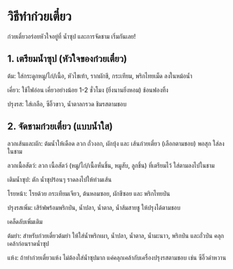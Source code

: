 # วิธีทำก๋วยเตี๋ยว
ก๋วยเตี๋ยวอร่อยหัวใจอยู่ที่ น้ำซุป และการจัดชาม เริ่มกันเลย!

## 1. เตรียมน้ำซุป (หัวใจของก๋วยเตี๋ยว)

ต้ม: ใส่กระดูกหมู/ไก่/เนื้อ, หัวไชเท้า, รากผักชี, กระเทียม, พริกไทยเม็ด ลงในหม้อน้ำ

เคี่ยว: ใช้ไฟอ่อน เคี่ยวอย่างน้อย 1-2 ชั่วโมง (ยิ่งนานยิ่งหอม) ช้อนฟองทิ้ง

ปรุงรส: ใส่เกลือ, ซีอิ๊วขาว, น้ำตาลกรวด ชิมรสตามชอบ

## 2. จัดชามก๋วยเตี๋ยว (แบบน้ำใส)

ลวกเส้นและผัก: ต้มน้ำให้เดือด ลวก ถั่วงอก, ผักบุ้ง และ เส้นก๋วยเตี๋ยว (เลือกตามชอบ) พอสุก ใส่ลงในชาม

ลวกเนื้อสัตว์: ลวก เนื้อสัตว์ (หมู/ไก่/เนื้อหั่นชิ้น, หมูสับ, ลูกชิ้น) ที่เตรียมไว้ ใส่ตามลงไปในชาม

เติมน้ำซุป: ตัก น้ำซุปร้อนๆ ราดลงไปให้ท่วมเส้น

โรยหน้า: โรยด้วย กระเทียมเจียว, ต้นหอมซอย, ผักชีซอย และ พริกไทยป่น

ปรุงรสเพิ่ม: เสิร์ฟพร้อมพริกป่น, น้ำปลา, น้ำตาล, น้ำส้มสายชู ให้ปรุงได้ตามชอบ

เคล็ดลับเพิ่มเติม

ต้มยำ: สำหรับก๋วยเตี๋ยวต้มยำ ให้ใส่น้ำพริกเผา, น้ำปลา, น้ำตาล, น้ำมะนาว, พริกป่น และถั่วป่น คลุกเคล้าก่อนราดน้ำซุป

แห้ง: ถ้าทำก๋วยเตี๋ยวแห้ง ไม่ต้องใส่น้ำซุปมาก แค่คลุกเคล้ากับเครื่องปรุงรสตามชอบ เช่น ซีอิ๊วดำหวาน
